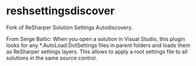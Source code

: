 # reshsettingsdiscover
Fork of ReSharper Solution Settings Autodiscovery.

From Serge Baltic: When you open a solution in Visual Studio, this plugin looks for any *.AutoLoad.DotSettings files in parent folders and loads them as ReSharper settings layers. This allows to apply a root settings file to all solutions in the same source control.
